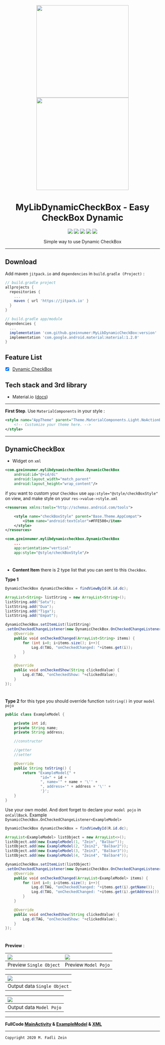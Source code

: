 <h1 align="center">
<img src="https://github.com/gzeinnumer/MyLibDynamicCheckBox/blob/master/preview/example1.jpg" width="300"/> <img src="https://github.com/gzeinnumer/MyLibDynamicCheckBox/blob/master/preview/example3.jpg" width="300"/>

</h1>

<h1 align="center">
  MyLibDynamicCheckBox - Easy CheckBox Dynamic
</h1>

<div align="center">
    <a><img src="https://img.shields.io/badge/Version-1.0.1-brightgreen.svg?style=flat"></a>
    <a><img src="https://img.shields.io/badge/ID-gzeinnumer-blue.svg?style=flat"></a>
    <a><img src="https://img.shields.io/badge/Java-Suport-green?logo=java&style=flat"></a>
    <a><img src="https://img.shields.io/badge/Koltin-Suport-green?logo=kotlin&style=flat"></a>
    <a href="https://github.com/gzeinnumer"><img src="https://img.shields.io/github/followers/gzeinnumer?label=follow&style=social"></a>
    <br>
    <p>Simple way to use Dynamic CheckBox</p>
</div>

---

## Download
Add maven `jitpack.io` and `dependencies` in `build.gradle (Project)` :
```gradle
// build.gradle project
allprojects {
  repositories {
    ...
    maven { url 'https://jitpack.io' }
  }
}

// build.gradle app/module
dependencies {
  ...
  implementation 'com.github.gzeinnumer:MyLibDynamicCheckBox:version'
  implementation 'com.google.android.material:material:1.2.0'
}
```

## Feature List
- [x] [Dynamic CheckBox](#DynamicCheckBox)

## Tech stack and 3rd library
- Material.io ([docs](https://material.io/develop/android/docs/getting-started))

---

**First Step**. Use `MaterialComponents` in your style :

```xml
<style name="AppTheme" parent="Theme.MaterialComponents.Light.NoActionBar">
    <!-- Customize your theme here. -->
</style>
```

---

## DynamicCheckBox

- Widget on `xml`
```xml
<com.gzeinnumer.mylibdynamiccheckbox.DynamicCheckBox
    android:id="@+id/dc"
    android:layout_width="match_parent"
    android:layout_height="wrap_content"/>
```

if you want to custom your `CheckBox` use `app:style="@style/checkBoxStyle"` on view, and make style on your `res->value->style.xml`
```xml
<resources xmlns:tools="http://schemas.android.com/tools">

    <style name="checkBoxStyle" parent="Base.Theme.AppCompat">
        <item name="android:textColor">#FFE500</item>
    </style>
</resources>
```
```xml
<com.gzeinnumer.mylibdynamiccheckbox.DynamicCheckBox
    ...
    app:orientation="vertical"
    app:style="@style/checkBoxStyle"/>
```

#
- **Content Item** there is 2 type list that you can sent to this `CheckBox`.

**Type 1**
```java
DynamicCheckBox dynamicCheckBox = findViewById(R.id.dc);

ArrayList<String> listString = new ArrayList<String>();
listString.add("Satu");
listString.add("Dua");
listString.add("Tiga");
listString.add("Empat");

dynamicCheckBox.setItemList(listString)
.setOnCheckedChangeListener(new DynamicCheckBox.OnCheckedChangeListenerObject<String>() {
    @Override
    public void onCheckedChanged(ArrayList<String> items) {
        for (int i=0; i<items.size(); i++){
            Log.d(TAG, "onCheckedChanged: "+items.get(i));
        }
    }

    @Override
    public void onCheckedShow(String clickedValue) {
        Log.d(TAG, "onCheckedShow: "+clickedValue);
    }
});
```
#
**Type 2** for this type you should override function `toString()` in your `model pojo`
```java
public class ExampleModel {

    private int id;
    private String name;
    private String address;

    //constructor

    //getter
    //setter

    @Override
    public String toString() {
        return "ExampleModel{" +
                "id=" + id +
                ", name='" + name + '\'' +
                ", address='" + address + '\'' +
                '}';
    }
}
```
Use your own model. And dont forget to declare your `model pojo` in `onCallBack`. Example `DynamicCheckBox.OnCheckedChangeListener<ExampleModel>`
```java
DynamicCheckBox dynamicCheckBox = findViewById(R.id.dc);

ArrayList<ExampleModel> listObject = new ArrayList<>();
listObject.add(new ExampleModel(1, "Zein", "Balbar"));
listObject.add(new ExampleModel(2, "Zein2", "Balbar2"));
listObject.add(new ExampleModel(3, "Zein3", "Balbar3"));
listObject.add(new ExampleModel(4, "Zein4", "Balbar4"));

dynamicCheckBox.setItemList(listObject)
.setOnCheckedChangeListener(new DynamicCheckBox.OnCheckedChangeListener<ExampleModel>() {
    @Override
    public void onCheckedChanged(ArrayList<ExampleModel> items) {
        for (int i=0; i<items.size(); i++){
            Log.d(TAG, "onCheckedChanged: "+items.get(i).getName());
            Log.d(TAG, "onCheckedChanged: "+items.get(i).getAddress());
        }
    }

    @Override
    public void onCheckedShow(String clickedValue) {
        Log.d(TAG, "onCheckedShow: "+clickedValue);
    }
});
```
#

**Preview** :

| <img src="https://github.com/gzeinnumer/MyLibDynamicCheckBox/blob/master/preview/example1.jpg"/>| <img src="https://github.com/gzeinnumer/MyLibDynamicCheckBox/blob/master/preview/example3.jpg"/> |
|:---|:---|
| Preview `Single Object`| Preview `Model Pojo`|

| <img src="https://github.com/gzeinnumer/MyLibDynamicCheckBox/blob/master/preview/example2.jpg"/> |
|:---|
| Output data `Single Object`|

| <img src="https://github.com/gzeinnumer/MyLibDynamicCheckBox/blob/master/preview/example4.jpg"/> |
|:---|
|  Output data `Model Pojo`|

---

**FullCode [MainActivity](https://github.com/gzeinnumer/MyLibDynamicCheckBox/blob/master/app/src/main/java/com/gzeinnumer/mylibdynamiccheckbox/MainActivity.java) & [ExampleModel](https://github.com/gzeinnumer/MyLibDynamicCheckBox/blob/master/app/src/main/java/com/gzeinnumer/mylibdynamiccheckbox/ExampleModel.java) & [XML](https://github.com/gzeinnumer/MyLibDynamicCheckBox/blob/master/app/src/main/res/layout/activity_main.xml)**

---

```
Copyright 2020 M. Fadli Zein
```